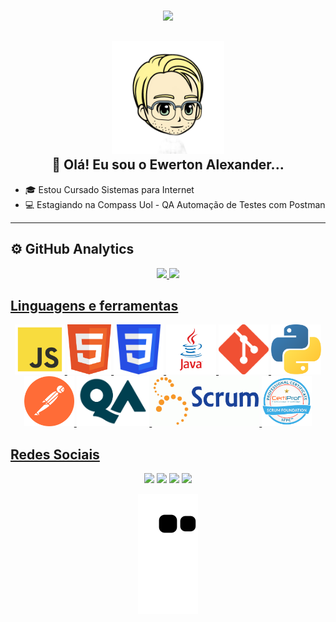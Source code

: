 <h3 align="center">
  <a align="center" href="https://github.com/DenverCoder1/readme-typing-svg"><img src="https://readme-typing-svg.herokuapp.com?&font=IBM+Plex+Sans&color=000000&size=25&lines=Bem+-+vindo+a+minha+página..." /></a>
</h3>

<h2 align="center"><img height="180em" src="https://github.com/Ewertonalex/Ewertonalex/blob/main/logo/zyro-image.png"/><br>👋 Olá! Eu sou o Ewerton Alexander...</h2>

- 🎓 Estou Cursado Sistemas para Internet
- 💻 Estagiando na Compass Uol - QA Automação de Testes com Postman

---

## ⚙️  GitHub Analytics

<div align="center">
  <a href="https://github.com/ewertonalex">
  <img height="180em" src="https://github-readme-stats.vercel.app/api?username=ewertonalex&show_icons=true&theme=dark&include_all_commits=true&count_private=true"/>
  <img height="180em" src="https://github-readme-stats.vercel.app/api/top-langs/?username=ewertonalex&layout=compact&langs_count=7&theme=dark"/>
</div>
  
  
   ## Linguagens e ferramentas
  
 <div align="center">
<img height="80em" src="https://github.com/Ewertonalex/Ewertonalex/blob/main/logo/logo-javascript-1024.png"/>
<img height="80em" src="https://github.com/Ewertonalex/Ewertonalex/blob/main/logo/html5-logo-10.png"/>
<img height="80em" src="https://github.com/Ewertonalex/Ewertonalex/blob/main/logo/CSS3_logo.svg.png"/>
<img height="80em" src="https://github.com/Ewertonalex/Ewertonalex/blob/main/logo/4ba63826-fe43-497e-a152-7b03d6b4b49c.png"/>
<img height="80em" src="https://github.com/Ewertonalex/Ewertonalex/blob/main/logo/Git-Icon-1788C.png"/>
<img height="80em" src="https://github.com/Ewertonalex/Ewertonalex/blob/main/logo/5848152fcef1014c0b5e4967.png"/>
<img height="80em" src="https://github.com/Ewertonalex/Ewertonalex/blob/main/logo/postman-logo-0087CA0D15-seeklogo.com.png"/>
<img height="80em" src="https://github.com/Ewertonalex/Ewertonalex/blob/main/logo/qa-logo-freelogovectors.net_.png"/>
<img height="80em" src="https://github.com/Ewertonalex/Ewertonalex/blob/main/logo/28-scrum-600x279.webp"/>
<img height="80em" src="https://github.com/Ewertonalex/Ewertonalex/blob/main/logo/Scrum-Foundation-Professional-Certificate-SFPC-2021_.png"/>
</div>
    
 ## Redes Sociais
  
  <div align="center">
    
   <a href="https://api.whatsapp.com/send?phone=5583999402688&text=Olá, aqui é Ewerton! Essa é uma mensagem automática, mas fique tranquilo, jajá sua mensagem será respondida!" target="_blank"><img height="40em" src="https://img.shields.io/badge/WhatsApp-25D366?style=for-the-badge&logo=whatsapp&logoColor=white"></a>
  <a href="https://instagram.com/ewertonalexander" target="_blank"><img height="40em" src="https://img.shields.io/badge/Instagram-E4405F?style=for-the-badge&logo=instagram&logoColor=white"></a>
 	<a href="mailto:ewertonlgk20@gmail.com" target="_blank"><img height="40em" src="https://img.shields.io/badge/Gmail-D14836?style=for-the-badge&logo=gmail&logoColor=white"></a>
   <a href="https://www.linkedin.com/in/ewerton-alexander-sfpc%E2%84%A2-780869232/" target="_blank"><img height="40em" src="https://img.shields.io/badge/LinkedIn-0077B5?style=for-the-badge&logo=linkedin&logoColor=white"></a>
    
![Snake animation](https://github.com/Ewertonalex/Ewertonalex/blob/output/github-contribution-grid-snake.svg)
 

</div>
  


  
    
